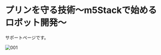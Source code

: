 # プリンを守る技術～m5Stackで始めるロボット開発～
サポートページです。

![001](https://user-images.githubusercontent.com/31365453/55197623-7815a580-51f6-11e9-9e37-e40af53fe69e.png)


